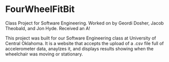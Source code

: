 # FourWheelFitBit
Class Project for Software Engineering.
Worked on by Geordi Dosher, Jacob Theobald, and Jon Hyde.
Received an A!

This project was built for our Software Engineering class at University of Central Oklahoma.  It is a website that accepts the upload of a .csv file full of accelerometer data, anaylzes it, and displays results showing when the wheelchair was moving or stationary.
